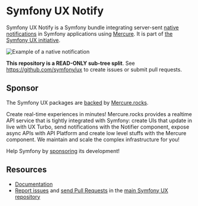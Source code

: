 # Symfony UX Notify

Symfony UX Notify is a Symfony bundle integrating server-sent
[native notifications](https://developer.mozilla.org/en-US/docs/Web/API/Notifications_API/Using_the_Notifications_API)
in Symfony applications using [Mercure](https://mercure.rocks/).
It is part of [the Symfony UX initiative](https://ux.symfony.com/).

![Example of a native notification](https://github.com/symfony/ux/blob/2.x/doc/native-notification-example.png?raw=true)

**This repository is a READ-ONLY sub-tree split**. See
https://github.com/symfony/ux to create issues or submit pull requests.

## Sponsor

The Symfony UX packages are [backed][1] by [Mercure.rocks][2].

Create real-time experiences in minutes! Mercure.rocks provides a realtime API service
that is tightly integrated with Symfony: create UIs that update in live with UX Turbo,
send notifications with the Notifier component, expose async APIs with API Platform and
create low level stuffs with the Mercure component. We maintain and scale the complex
infrastructure for you!

Help Symfony by [sponsoring][3] its development!

## Resources

-   [Documentation](https://symfony.com/bundles/ux-notify/current/index.html)
-   [Report issues](https://github.com/symfony/ux/issues) and
    [send Pull Requests](https://github.com/symfony/ux/pulls)
    in the [main Symfony UX repository](https://github.com/symfony/ux)

[1]: https://symfony.com/backers
[2]: https://mercure.rocks
[3]: https://symfony.com/sponsor

